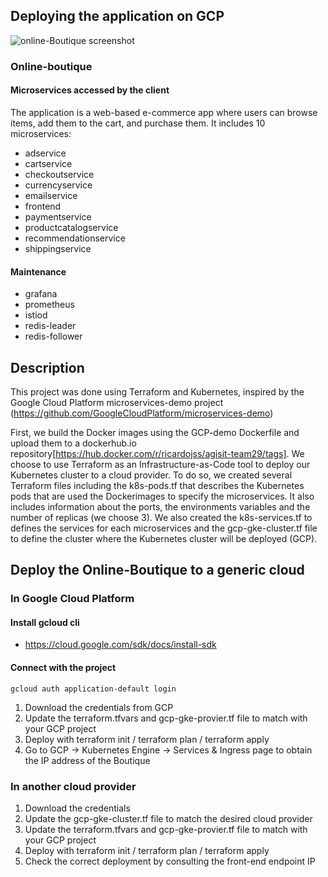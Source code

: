 ## Deploying the application on GCP

![online-Boutique screenshot]()

### Online-boutique

#### Microservices accessed by the client
The application is a web-based e-commerce app where users can browse items, add them to the cart, and purchase them. It includes 10 microservices:
- adservice
- cartservice
- checkoutservice
- currencyservice
- emailservice
- frontend
- paymentservice
- productcatalogservice
- recommendationservice
- shippingservice

#### Maintenance
- grafana
- prometheus
- istiod
- redis-leader
- redis-follower

## Description

This project was done using Terraform and Kubernetes, inspired by the Google Cloud Platform microservices-demo project (https://github.com/GoogleCloudPlatform/microservices-demo)

First, we build the Docker images using the GCP-demo Dockerfile and upload them to a dockerhub.io repository[https://hub.docker.com/r/ricardojss/agisit-team29/tags]. We choose to use Terraform as an Infrastructure-as-Code tool to deploy our Kubernetes cluster to a cloud provider.
To do so, we created several Terraform files including the k8s-pods.tf that describes the Kubernetes pods that are used the Dockerimages to specify the microservices. It also includes information about the ports, the environments variables and the number of replicas (we choose 3).
We also created the k8s-services.tf to defines the services for each microservices and the gcp-gke-cluster.tf file to define the cluster where the Kubernetes cluster will be deployed (GCP).

## Deploy the Online-Boutique to a generic cloud

### In Google Cloud Platform
#### Install gcloud cli
- https://cloud.google.com/sdk/docs/install-sdk

#### Connect with the project
`gcloud auth application-default login`

1) Download the credentials from GCP
2) Update the terraform.tfvars and gcp-gke-provier.tf file to match with your GCP project
3) Deploy with terraform init / terraform plan / terraform apply
4) Go to GCP -> Kubernetes Engine -> Services & Ingress page to obtain the IP address of the Boutique

### In another cloud provider 
1) Download the credentials
2) Update the gcp-gke-cluster.tf file to match the desired cloud provider
2) Update the terraform.tfvars and gcp-gke-provier.tf file to match with your GCP project
3) Deploy with terraform init / terraform plan / terraform apply
4) Check the correct deployment by consulting the front-end endpoint IP


